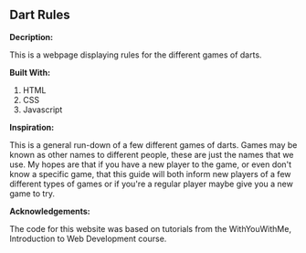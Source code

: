 ## Dart Rules
**Decription:**

This is a webpage displaying rules for the different games of darts.

**Built With:**

1. HTML
1. CSS
1. Javascript

**Inspiration:**

This is a general run-down of a few different games of darts. Games may be known as other names to different people, these are just the names that we use. My hopes are that if you have a new player to the game, or even don't know a specific game, that this guide will both inform new players of a few different types of games or if you're a regular player maybe give you a new game to try.

**Acknowledgements:**

The code for this website was based on tutorials from the WithYouWithMe, Introduction to Web Development course.
